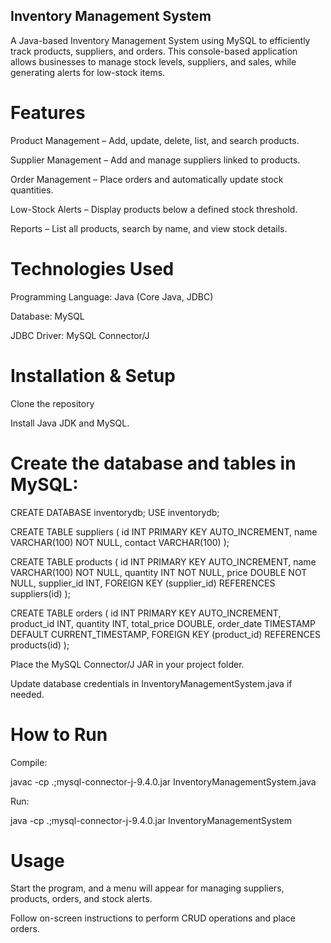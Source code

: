 ## Inventory Management System
A Java-based Inventory Management System using MySQL to efficiently track products, suppliers, and orders. This console-based application allows businesses to manage stock levels, suppliers, and sales, while generating alerts for low-stock items.

# Features

Product Management – Add, update, delete, list, and search products.

Supplier Management – Add and manage suppliers linked to products.

Order Management – Place orders and automatically update stock quantities.

Low-Stock Alerts – Display products below a defined stock threshold.

Reports – List all products, search by name, and view stock details.

# Technologies Used

Programming Language: Java (Core Java, JDBC)

Database: MySQL

JDBC Driver: MySQL Connector/J

# Installation & Setup

Clone the repository

Install Java JDK and MySQL.

# Create the database and tables in MySQL:

CREATE DATABASE inventorydb;
USE inventorydb;

CREATE TABLE suppliers (
    id INT PRIMARY KEY AUTO_INCREMENT,
    name VARCHAR(100) NOT NULL,
    contact VARCHAR(100)
);

CREATE TABLE products (
    id INT PRIMARY KEY AUTO_INCREMENT,
    name VARCHAR(100) NOT NULL,
    quantity INT NOT NULL,
    price DOUBLE NOT NULL,
    supplier_id INT,
    FOREIGN KEY (supplier_id) REFERENCES suppliers(id)
);

CREATE TABLE orders (
    id INT PRIMARY KEY AUTO_INCREMENT,
    product_id INT,
    quantity INT,
    total_price DOUBLE,
    order_date TIMESTAMP DEFAULT CURRENT_TIMESTAMP,
    FOREIGN KEY (product_id) REFERENCES products(id)
);


Place the MySQL Connector/J JAR in your project folder.

Update database credentials in InventoryManagementSystem.java if needed.

# How to Run

Compile:

javac -cp .;mysql-connector-j-9.4.0.jar InventoryManagementSystem.java

Run:

java -cp .;mysql-connector-j-9.4.0.jar InventoryManagementSystem

# Usage

Start the program, and a menu will appear for managing suppliers, products, orders, and stock alerts.

Follow on-screen instructions to perform CRUD operations and place orders.
